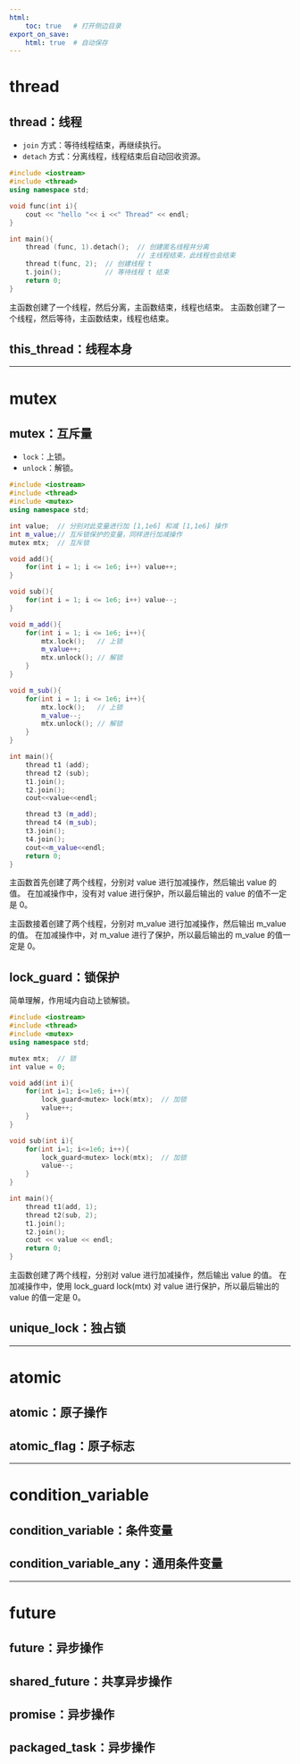 ```yaml
---
html:
    toc: true   # 打开侧边目录
export_on_save:
    html: true  # 自动保存
---
```


# thread

## thread：线程

* `join` 方式：等待线程结束，再继续执行。
* `detach` 方式：分离线程，线程结束后自动回收资源。

```cpp  
#include <iostream>
#include <thread>
using namespace std;

void func(int i){
    cout << "hello "<< i <<" Thread" << endl;
}

int main(){
    thread (func, 1).detach();  // 创建匿名线程并分离
                                // 主线程结束，此线程也会结束
    thread t(func, 2);  // 创建线程 t
    t.join();           // 等待线程 t 结束
    return 0;
}
```
主函数创建了一个线程，然后分离，主函数结束，线程也结束。
主函数创建了一个线程，然后等待，主函数结束，线程也结束。

## this_thread：线程本身

---

# mutex

## mutex：互斥量

* `lock`：上锁。
* `unlock`：解锁。

```cpp
#include <iostream>
#include <thread>
#include <mutex>
using namespace std;

int value;  // 分别对此变量进行加 [1,1e6] 和减 [1,1e6] 操作
int m_value;// 互斥锁保护的变量，同样进行加减操作
mutex mtx;  // 互斥锁

void add(){
    for(int i = 1; i <= 1e6; i++) value++;
}

void sub(){
    for(int i = 1; i <= 1e6; i++) value--;
}

void m_add(){
    for(int i = 1; i <= 1e6; i++){
        mtx.lock();   // 上锁
        m_value++;
        mtx.unlock(); // 解锁
    }
}

void m_sub(){
    for(int i = 1; i <= 1e6; i++){
        mtx.lock();   // 上锁
        m_value--;
        mtx.unlock(); // 解锁
    }
}

int main(){
    thread t1 (add);
    thread t2 (sub);
    t1.join();
    t2.join();
    cout<<value<<endl;

    thread t3 (m_add);
    thread t4 (m_sub);
    t3.join();
    t4.join();
    cout<<m_value<<endl;
    return 0;
}
```

主函数首先创建了两个线程，分别对 value 进行加减操作，然后输出 value 的值。
在加减操作中，没有对 value 进行保护，所以最后输出的 value 的值不一定是 0。

主函数接着创建了两个线程，分别对 m_value 进行加减操作，然后输出 m_value 的值。
在加减操作中，对 m_value 进行了保护，所以最后输出的 m_value 的值一定是 0。

## lock_guard：锁保护

简单理解，作用域内自动上锁解锁。

```cpp
#include <iostream>
#include <thread>
#include <mutex>
using namespace std;

mutex mtx;  // 锁
int value = 0;

void add(int i){
    for(int i=1; i<=1e6; i++){
        lock_guard<mutex> lock(mtx);  // 加锁
        value++;
    }
}

void sub(int i){
    for(int i=1; i<=1e6; i++){
        lock_guard<mutex> lock(mtx);  // 加锁
        value--;
    }
}

int main(){
    thread t1(add, 1);
    thread t2(sub, 2);
    t1.join();
    t2.join();
    cout << value << endl;
    return 0;
}
```

主函数创建了两个线程，分别对 value 进行加减操作，然后输出 value 的值。
在加减操作中，使用 lock_guard<mutex> lock(mtx) 对 value 进行保护，所以最后输出的 value 的值一定是 0。

## unique_lock：独占锁

---

# atomic

## atomic：原子操作

## atomic_flag：原子标志

---

# condition_variable

## condition_variable：条件变量

## condition_variable_any：通用条件变量

---

# future

## future：异步操作

## shared_future：共享异步操作

## promise：异步操作

## packaged_task：异步操作